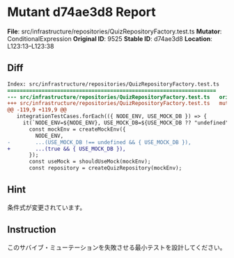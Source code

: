 # Mutant d74ae3d8 Report

**File**: src/infrastructure/repositories/QuizRepositoryFactory.test.ts
**Mutator**: ConditionalExpression
**Original ID**: 9525
**Stable ID**: d74ae3d8
**Location**: L123:13–L123:38

## Diff

```diff
Index: src/infrastructure/repositories/QuizRepositoryFactory.test.ts
===================================================================
--- src/infrastructure/repositories/QuizRepositoryFactory.test.ts	original
+++ src/infrastructure/repositories/QuizRepositoryFactory.test.ts	mutated #9525
@@ -119,9 +119,9 @@
   integrationTestCases.forEach(({ NODE_ENV, USE_MOCK_DB }) => {
     it(`NODE_ENV=${NODE_ENV}, USE_MOCK_DB=${USE_MOCK_DB ?? "undefined"}: shouldUseMockとcreateQuizRepositoryの結果が一致する`, () => {
       const mockEnv = createMockEnv({
         NODE_ENV,
-        ...(USE_MOCK_DB !== undefined && { USE_MOCK_DB }),
+        ...(true && { USE_MOCK_DB }),
       });
       const useMock = shouldUseMock(mockEnv);
       const repository = createQuizRepository(mockEnv);
```

## Hint

条件式が変更されています。

## Instruction

このサバイブ・ミューテーションを失敗させる最小テストを設計してください。
